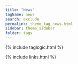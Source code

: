 ```yaml
---
title: "News"
tagName: news
search: exclude
permalink: theme_tag_news.html
sidebar: theme_sidebar
folder: tags
---
```

{% include taglogic.html %}

{% include links.html %}

